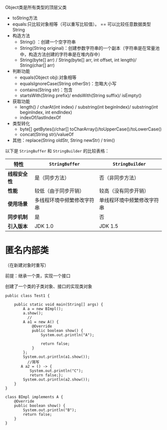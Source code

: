 Object类是所有类型的顶层父类
* toString方法
* equals:只比较对象相等（可以重写比较值）。  == 可以比较任意数据类型
String
* 构造方法
	* String() ：创建一个空字符串
	* String(String original)：创建参数字符串的一个副本（字符串是在常量池中，构造方法创建的字符串是在堆内存中） 
	* String(byte[] arr)  /  String(byte[] arr, int offset, int length)/  String(char[] arr)
* 判断功能
	* equals(Object obj):对象相等
	* equalsIgnoreCase(String otherStr)：忽略大小写
	* contains(String str)：包含
	*  startsWith(String prefix)/ endsWith(String suffix)/ isEmpty()
* 获取功能
	* length() / charAt(int index) / substring(int beginIndex)/ substring(int beginIndex, int endIndex)
	* indexOf/lastIndexOf
* 类型转化
	* byte[] getBytes()/char[] toCharArray()/toUpperCase()/toLowerCase()
	* concat(String str)/valueOf
* 其他：replace(String oldStr, String newStr)   /   trim()

以下是 `StringBuffer` 和 `StringBuilder` 的比较表格：

| 特性        | `StringBuffer`                                                                                                                                  | `StringBuilder`                                                                                                                                   |
| --------- | ----------------------------------------------------------------------------------------------------------------------------------------------- | ------------------------------------------------------------------------------------------------------------------------------------------------- |
| **线程安全性** | 是（同步方法）                                                                                                                                         | 否（非同步方法）                                                                                                                                          |
| **性能**    | 较低（由于同步开销）                                                                                                                                      | 较高（没有同步开销）                                                                                                                                        |
| **使用场景**  | 多线程环境中频繁修改字符串                                                                                                                                   | 单线程环境中频繁修改字符串                                                                                                                                     |
| **同步机制**  | 是                                                                                                                                               | 否                                                                                                                                                 |
| **引入版本**  | JDK 1.0                                                                                                                                         | JDK 1.5                                                                                                                                           |

# 匿名内部类

（在新建对象时重写）

前提：继承一个类，实现一个接口

创建了一个类的子类对象、接口的实现类对象


```
public class Test1 {  
  
    public static void main(String[] args) {  
        A a = new BImpl();  
        a.show();  
		  //
        A a1 = new A() {  
            @Override  
            public boolean show() {  
                System.out.println("A");  
  
                return false;  
            }  
        };  
        System.out.println(a1.show());  
		  //简写
       A a2 = () -> {  
           System.out.println("C");  
           return false;};  
        System.out.println(a2.show());  
    }  
}  
  
class BImpl implements A {  
    @Override  
    public boolean show() {  
        System.out.println("B");  
        return false;  
    }  
}
```